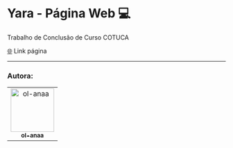 <h1> Yara - Página Web 💻 </h1>

Trabalho de Conclusão de Curso COTUCA <br>

<a href="https://ol-anaa.github.io/YaraPagWeb/">🌐</a> Link página

<hr/>
<h3>Autora:</h3>

<table>
  <tr>
    <td align="center">
      <a href="https://github.com/ol-anaa">
        <img src="https://avatars.githubusercontent.com/u/105469302?v=4" width="100px;" alt="ol-anaa"/><br>
        <sub>
          <b>ol-anaa</b>
        </sub>
      </a>
      </td>
   </table>
